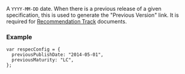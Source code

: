 A `YYYY-MM-DD` date. When there is a previous release of a given specification, this is used to generate the "Previous Version" link. It is required for [Recommendation Track](https://www.w3.org/2003/06/Process-20030618/tr.html) documents. 

### Example

```JS
var respecConfig = { 
  previousPublishDate: "2014-05-01",
  previousMaturity: "LC",
};
```